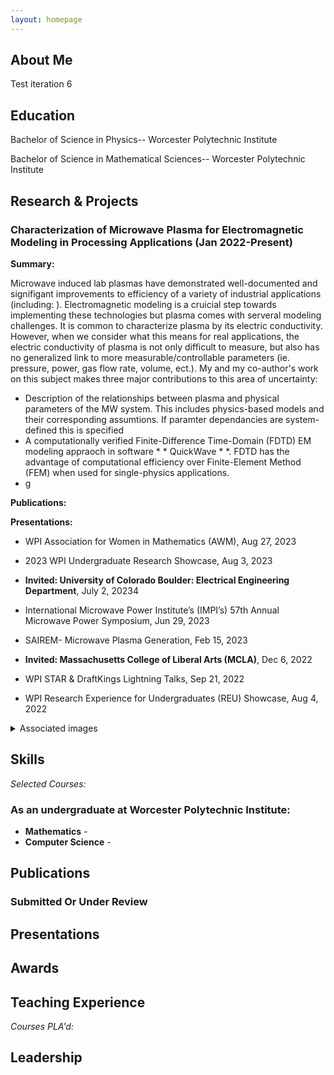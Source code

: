 ```yaml
---
layout: homepage
---
```


## About Me
Test iteration 6


## Education
Bachelor of Science in Physics-- Worcester Polytechnic Institute

Bachelor of Science in Mathematical Sciences-- Worcester Polytechnic Institute

## Research & Projects
### Characterization of Microwave Plasma for Electromagnetic Modeling in Processing Applications (Jan 2022-Present)
**Summary:** 

Microwave induced lab plasmas have demonstrated well-documented and signifigant improvements to efficiency of a variety of industrial applications (including: ). Electromagnetic modeling is a cruicial step towards implementing these technologies but plasma comes with serveral modeling challenges. It is common to characterize plasma by its electric conductivity. However, when we consider what this means for real applications, the electric conductivity of plasma is not only difficult to measure, but also has no generalized link to more measurable/controllable parameters (ie. pressure, power, gas flow rate, volume, ect.). My and my co-author's work on this subject makes three major contributions to this area of uncertainty:
- Description of the relationships between plasma and physical parameters of the MW system. This includes physics-based models and their corresponding assumtions. If paramter dependancies are system-defined this is specified 
- A computationally verified Finite-Difference Time-Domain (FDTD) EM modeling appraoch in software * * QuickWave * *. FDTD has the advantage of computational efficiency over Finite-Element Method (FEM) when used for single-physics applications. 
- g

**Publications:**

**Presentations:**
  
- WPI Association for Women in Mathematics (AWM), Aug 27, 2023
  
- 2023 WPI Undergraduate Research Showcase, Aug 3, 2023

- **Invited: University of Colorado Boulder: Electrical Engineering Department**, July 2, 20234
  
- International Microwave Power Institute’s (IMPI’s) 57th Annual Microwave Power Symposium, Jun 29, 2023
  
- SAIREM- Microwave Plasma Generation, Feb 15, 2023
  
- **Invited: Massachusetts College of Liberal Arts (MCLA)**, Dec 6, 2022
  
- WPI STAR & DraftKings Lightning Talks, Sep 21, 2022
  
- WPI Research Experience for Undergraduates (REU) Showcase, Aug 4, 2022

<details>
<summary>Associated images</summary>
</details>


## Skills


*Selected Courses:*

### As an undergraduate at Worcester Polytechnic Institute:

- **Mathematics** - 
- **Computer Science** -




## Publications



### Submitted Or Under Review


## Presentations


## Awards


## Teaching Experience

*Courses PLA'd:*



## Leadership
